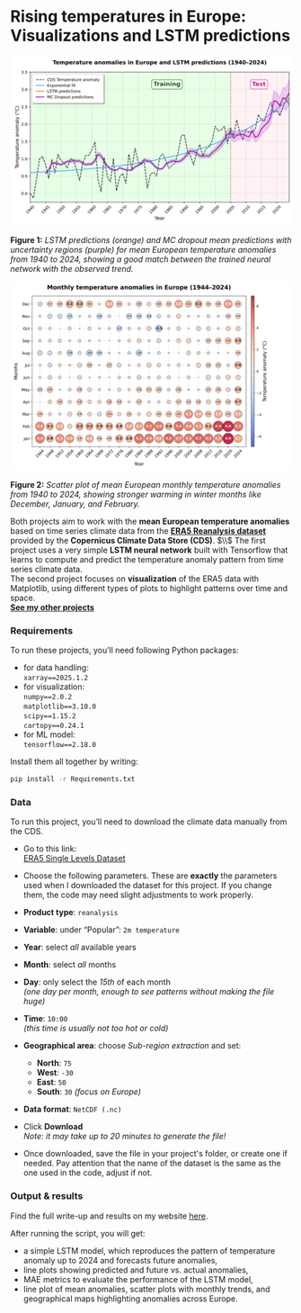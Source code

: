 # __Rising temperatures in Europe: Visualizations and LSTM predictions__ 


<img src="https://raw.githubusercontent.com/altheacappelli/altheacappelli.github.io/main/images/lstm_temp_comparison.svg" width="900">
<p><strong>Figure 1:</strong> <i>LSTM predictions (orange) and MC dropout mean predictions with uncertainty regions (purple) for mean European temperature anomalies from 1940 to 2024, showing a good match between the trained neural network with the observed trend.</i></p>
<img src="https://raw.githubusercontent.com/altheacappelli/altheacappelli.github.io/main/images/bubbles_eu.svg" width="900">
<p><strong>Figure 2:</strong> <i>Scatter plot of mean European monthly temperature anomalies from 1940 to 2024, showing stronger warming in winter months like December, January, and February.</i></p>

  
Both projects aim to work with the __mean European temperature anomalies__ based on time series climate data from the __[ERA5 Reanalysis dataset](https://cds.climate.copernicus.eu/datasets/reanalysis-era5-single-levels?tab=overview)__ provided by the __Copernicus Climate Data Store (CDS)__. $\\$
The first project uses a very simple __LSTM neural network__ built with Tensorflow that learns to compute and predict the temperature anomaly pattern from time series climate data.  
The second project focuses on __visualization__ of the ERA5 data with Matplotlib, using different types of plots to highlight patterns over time and space.  
__[See my other projects](https://altheacappelli.github.io/)__

### __Requirements__

To run these projects, you’ll need following Python packages:

- for data handling:  
`xarray==2025.1.2`
- for visualization:  
`numpy==2.0.2`  
`matplotlib==3.10.0`  
`scipy==1.15.2`  
`cartopy==0.24.1`  
- for ML model:  
`tensorflow==2.18.0`

Install them all together by writing:

```bash
pip install -r Requirements.txt
```

### __Data__

To run this project, you’ll need to download the climate data manually from the CDS.

- Go to this link:  
   [ERA5 Single Levels Dataset](https://cds.climate.copernicus.eu/datasets/reanalysis-era5-single-levels?tab=download)

- Choose the following parameters. These are __exactly__ the parameters used when I downloaded the dataset for this project. If you change them, the code may need slight adjustments to work properly.

- __Product type__: `reanalysis`  
- __Variable__: under “Popular”: `2m temperature`  
- __Year__: select _all_ available years  
- __Month__: select _all_ months  
- __Day__: only select the _15th_ of each month  
    _(one day per month, enough to see patterns without making the file huge)_
- __Time__: `10:00`  
    _(this time is usually not too hot or cold)_  
- __Geographical area__: choose _Sub-region extraction_ and set:  
  - __North__: `75`  
  - __West__: `-30`  
  - __East__: `50`  
  - __South__: `30` 
  _(focus on Europe)_  
- __Data format__: `NetCDF (.nc)`

- Click __Download__  
   _Note: it may take up to 20 minutes to generate the file!_

- Once downloaded, save the file in your project's folder, or create one if needed. Pay attention that the name of the dataset is the same as the one used in the code, adjust if not.

### __Output & results__
Find the full write-up and results on my website [here](https://altheacappelli.github.io/).

After running the script, you will get:
- a simple LSTM model, which reproduces the pattern of temperature anomaly up to 2024 and forecasts future anomalies,
- line plots showing predicted and future vs. actual anomalies,
- MAE metrics to evaluate the performance of the LSTM model,
- line plot of mean anomalies, scatter plots with monthly trends, and geographical maps highlighting anomalies across Europe.
